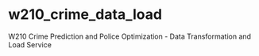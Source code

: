 # w210_crime_data_load
W210 Crime Prediction and Police Optimization - Data Transformation and Load Service
